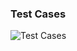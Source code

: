 ### Test Cases
	
![Test Cases](https://github.com/Sumit21adm/M2_Phonebook_Java/blob/9bdf3b60053d649905e4f408741b62a620dbafae/02_Architecture/TestCasesForPhonebookInJAVA.jpg "Test Cases")